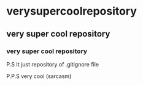 # verysupercoolrepository
 
## very super cool repository

### very super cool repository

P.S It just repository of .gitignore file

P.P.S very cool (sarcasm)
